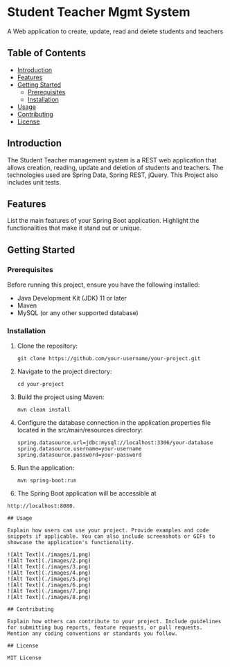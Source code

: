 # Student Teacher Mgmt System

A Web application to create, update, read and delete students and teachers

## Table of Contents

- [Introduction](#introduction)
- [Features](#features)
- [Getting Started](#getting-started)
  - [Prerequisites](#prerequisites)
  - [Installation](#installation)
- [Usage](#usage)
- [Contributing](#contributing)
- [License](#license)

## Introduction

The Student Teacher management system is a REST web application that allows creation, reading, update and deletion of students and teachers. The technologies used are Spring Data, Spring REST, jQuery. This Project also includes unit tests.

## Features

List the main features of your Spring Boot application. Highlight the functionalities that make it stand out or unique.

## Getting Started

### Prerequisites

Before running this project, ensure you have the following installed:

- Java Development Kit (JDK) 11 or later
- Maven
- MySQL (or any other supported database)

### Installation

1. Clone the repository:

   ```shell
   git clone https://github.com/your-username/your-project.git
   
2. Navigate to the project directory:
    ```shell
    cd your-project
   
3. Build the project using Maven:
   ```shell
   mvn clean install

4. Configure the database connection in the application.properties file located in the src/main/resources directory:
      ```shell
   spring.datasource.url=jdbc:mysql://localhost:3306/your-database
   spring.datasource.username=your-username
   spring.datasource.password=your-password
   
5. Run the application:
   ```shell
   mvn spring-boot:run

6. The Spring Boot application will be accessible at 
 ```shell
 http://localhost:8080.
   
## Usage

Explain how users can use your project. Provide examples and code snippets if applicable. You can also include screenshots or GIFs to showcase the application's functionality.

![Alt Text](./images/1.png)
![Alt Text](./images/2.png)
![Alt Text](./images/3.png)
![Alt Text](./images/4.png)
![Alt Text](./images/5.png)
![Alt Text](./images/6.png)
![Alt Text](./images/7.png)
![Alt Text](./images/8.png)

## Contributing

Explain how others can contribute to your project. Include guidelines for submitting bug reports, feature requests, or pull requests. Mention any coding conventions or standards you follow.

## License

MIT License
